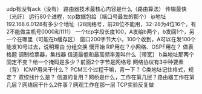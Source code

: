 udp有没有ack（没有）
路由器技术最核心内容是什么（路由算法）
传输最快（光纤）
运行80个进程，tcp数据包给（端口号最左的那个）
ip地址192.168.6.0128有多少个地址（28网络号，前28位不能用，32-28为4位16个，有2不能做主机号0000和1111）
一个tcp字段长度100，A发给b两个，b发回1个，另一个在哪里（可能在b缓存区）
窗口200字节大小，100个收到，A可以在发100个
能发10号过去，说明理由
分组交换
慢开始
RIP用在？小网络、OSPF用在？ 做表格题
调制检票器，集线器
信道最低和最高频率差叫什么［带宽］
b类地址那两个固定不变？给一个掩码是多少？前面2个字节是网络号
网络协议有3中种要素（背）
ICMP用来干什么？
PCM三个过程干嘛，背一下？
C类地址记住格式，规定？
双绞线什么是？
信道的复用？网桥是什么，工作在第几层？路由器工作在第几层？网络层干什么2件事？网观工作在那一层
TCP实验反复做